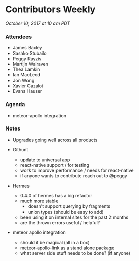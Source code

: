 # Contributors Weekly

*October 10, 2017 at 10 am PDT*

### Attendees
- James Baxley
- Sashko Stubailo
- Peggy Rayzis
- Martijn Walraven
- Thea Lamkin
- Ian MacLeod
- Jon Wong
- Xavier Cazalot
- Evans Hauser

### Agenda
- meteor-apollo integration

### Notes
- Upgrades going well across all products
- Githunt
  - update to universal app
  - react-native support / for testing
  - work to improve performance / needs for react-native
  - if anyone wants to contribute reach out to @peggy
  
- Hermes
  - 0.4.0 of hermes has a big refactor
  - much more stable
    - doesn't support querying by fragments
    - union types (should be easy to add)
  - been using it on internal sites for the past 2 months
  - are the thrown errors useful / helpful?
  
- meteor apollo integration
  - should it be magical (all in a box)
  - meteor-apollo-link as a stand alone package
  - what server side stuff needs to be done? (if anyone)
  
